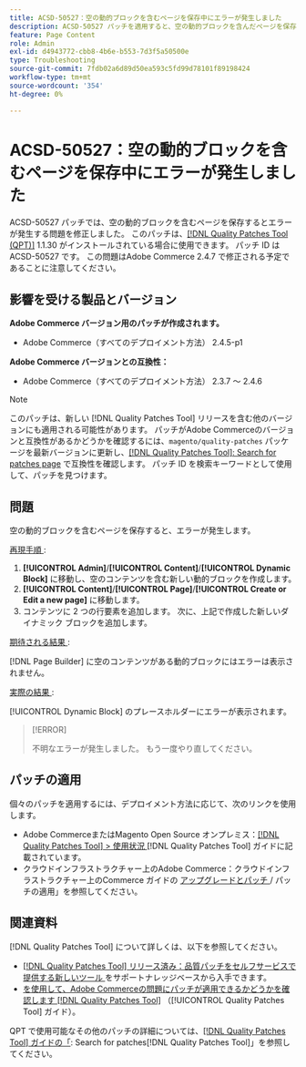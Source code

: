 ```yaml
---
title: ACSD-50527：空の動的ブロックを含むページを保存中にエラーが発生しました
description: ACSD-50527 パッチを適用すると、空の動的ブロックを含んだページを保存する際にエラーが発生するAdobe Commerceの問題を修正できます。
feature: Page Content
role: Admin
exl-id: d4943772-cbb8-4b6e-b553-7d3f5a50500e
type: Troubleshooting
source-git-commit: 7fdb02a6d89d50ea593c5fd99d78101f89198424
workflow-type: tm+mt
source-wordcount: '354'
ht-degree: 0%

---
```


# ACSD-50527：空の動的ブロックを含むページを保存中にエラーが発生しました

ACSD-50527 パッチでは、空の動的ブロックを含むページを保存するとエラーが発生する問題を修正しました。 このパッチは、[[!DNL Quality Patches Tool (QPT)]](https://experienceleague.adobe.com/en/docs/commerce-operations/tools/quality-patches-tool/quality-patches-tool-to-self-serve-quality-patches) 1.1.30 がインストールされている場合に使用できます。 パッチ ID は ACSD-50527 です。 この問題はAdobe Commerce 2.4.7 で修正される予定であることに注意してください。

## 影響を受ける製品とバージョン

**Adobe Commerce バージョン用のパッチが作成されます。**

* Adobe Commerce（すべてのデプロイメント方法） 2.4.5-p1

**Adobe Commerce バージョンとの互換性：**

* Adobe Commerce（すべてのデプロイメント方法） 2.3.7 ～ 2.4.6

>[!NOTE]
>
>このパッチは、新しい [!DNL Quality Patches Tool] リリースを含む他のバージョンにも適用される可能性があります。 パッチがAdobe Commerceのバージョンと互換性があるかどうかを確認するには、`magento/quality-patches` パッケージを最新バージョンに更新し、[[!DNL Quality Patches Tool]: Search for patches page](https://experienceleague.adobe.com/tools/commerce-quality-patches/index.html) で互換性を確認します。 パッチ ID を検索キーワードとして使用して、パッチを見つけます。

## 問題

空の動的ブロックを含むページを保存すると、エラーが発生します。

<u> 再現手順 </u>:

1. **[!UICONTROL Admin]**/**[!UICONTROL Content]**/**[!UICONTROL Dynamic Block]** に移動し、空のコンテンツを含む新しい動的ブロックを作成します。
1. **[!UICONTROL Content]**/**[!UICONTROL Page]**/**[!UICONTROL Create or Edit a new page]** に移動します。
1. コンテンツに 2 つの行要素を追加します。 次に、上記で作成した新しいダイナミック ブロックを追加します。

<u> 期待される結果 </u>:

[!DNL Page Builder] に空のコンテンツがある動的ブロックにはエラーは表示されません。

<u> 実際の結果 </u>:

[!UICONTROL Dynamic Block] のプレースホルダーにエラーが表示されます。

>[!ERROR]
>
>不明なエラーが発生しました。 もう一度やり直してください。

## パッチの適用

個々のパッチを適用するには、デプロイメント方法に応じて、次のリンクを使用します。

* Adobe CommerceまたはMagento Open Source オンプレミス：[[!DNL Quality Patches Tool] > 使用状況 ](/help/tools/quality-patches-tool/usage.md) [!DNL Quality Patches Tool] ガイドに記載されています。
* クラウドインフラストラクチャー上のAdobe Commerce：クラウドインフラストラクチャー上のCommerce ガイドの [ アップグレードとパッチ ](https://experienceleague.adobe.com/docs/commerce-cloud-service/user-guide/develop/upgrade/apply-patches.html)/ パッチの適用」を参照してください。

## 関連資料

[!DNL Quality Patches Tool] について詳しくは、以下を参照してください。

* [[!DNL Quality Patches Tool]  リリース済み：品質パッチをセルフサービスで提供する新しいツール ](https://experienceleague.adobe.com/en/docs/commerce-operations/tools/quality-patches-tool/quality-patches-tool-to-self-serve-quality-patches) をサポートナレッジベースから入手できます。
* [ を使用して、Adobe Commerceの問題にパッチが適用できるかどうかを確認します  [!DNL Quality Patches Tool]](/help/tools/quality-patches-tool/patches-available-in-qpt/check-patch-for-magento-issue-with-magento-quality-patches.md) （[!UICONTROL Quality Patches Tool] ガイド）。


QPT で使用可能なその他のパッチの詳細については、[[!DNL Quality Patches Tool] ガイドの「](https://experienceleague.adobe.com/tools/commerce-quality-patches/index.html): Search for patches[!DNL Quality Patches Tool]」を参照してください。
